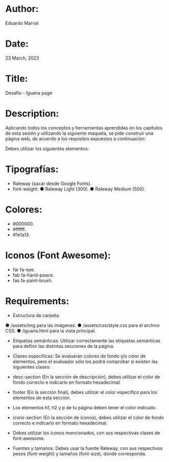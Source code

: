 # Author: 
Eduardo Marval

# Date: 
23 March, 2023

# Title: 
Desafío - Iguana page

# Description:
Aplicando todos los conceptos y herramientas aprendidas en los capítulos de esta sesión y
utilizando la siguiente maqueta, se pide construir una página web, de acuerdo a los
requisitos expuestos a continuación:

Debes utilizar los siguientes elementos:

# Tipografías:
- Raleway (sacar desde Google Fonts).
- font-weight:
● Raleway Light (300).
● Raleway Medium (500).

# Colores:
- #000000.
- #ffffff.
- #1e1a13.

# Iconos (Font Awesome):
- far fa-eye.
- fab fa-hand-peace.
- fas fa-paint-brush.

# Requirements:

- Estructura de carpeta.

● /assets/img para las imágenes.
● /assets/css/style.css para el archivo CSS.
● /iguana.html para la vista principal.

- Etiquetas semánticas: Utilizar correctamente las etiquetas semánticas para definir
las distintas secciones de la página.

- Clases específicas: Se evaluarán colores de fondo y/o color de elementos, pero el
evaluador sólo los podrá comprobar si existen las siguientes clases:

- desc-section (En la sección de descripción), debes utilizar el color de fondo
correcto e indicarlo en formato hexadecimal.

- footer (En la sección final), debes utilizar el color específico para los
elementos de esta sección.

- Los elementos h1, h2 y p de tu página deben tener el color indicado.

- icons-section (En la sección de íconos), debes utilizar el color de fondo
correcto e indicarlo en formato hexadecimal.

- Debes utilizar los íconos mencionados, con sus respectivas clases de
font-awesome.

- Fuentes y tamaños: Debes usar la fuente Raleway, con sus respectivos pesos
(font-weight) y tamaños (font-size), donde corresponda.
